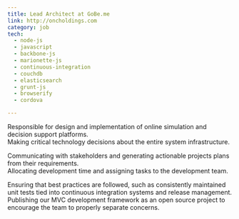 ```yaml
---
title: Lead Architect at GoBe.me 
link: http://oncholdings.com
category: job
tech: 
  - node-js
  - javascript
  - backbone-js
  - marionette-js
  - continuous-integration
  - couchdb
  - elasticsearch
  - grunt-js
  - browserify
  - cordova

---
```

Responsible for design and implementation of online simulation and decision support platforms.  
Making critical technology decisions about the entire system infrastructure.  

Communicating with stakeholders and generating actionable projects plans from their requirements.  
Allocating development time and assigning tasks to the development team.  

Ensuring that best practices are followed, such as consistently maintained unit tests tied into continuous integration systems and release management.  
Publishing our MVC development framework as an open source project to encourage the team to properly separate concerns.  
